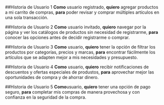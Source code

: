 ##Historia de Usuario 1
**Como** usuario registrado, **quiero** agregar productos a mi carrito de compras, **para** poder revisar y comprar múltiples artículos en una sola transacción.

##Historia de Usuario 2
**Como** usuario invitado, **quiero** navegar por la página y ver los catálogos de productos sin necesidad de registrarme, **para** conocer las opciones antes de decidir registrarme o comprar.

##Historia de Usuario 3
**Como** usuario, **quiero** tener la opción de filtrar los productos por categorías, precios y marcas, **para** encontrar fácilmente los artículos que se adapten mejor a mis necesidades y presupuesto.

##Historia de Usuario 4
**Como** usuario, **quiero** recibir notificaciones de descuentos y ofertas especiales de produstos, **para** aprovechar mejor las oportunidades de compra y de ahorrar dinero.

##Historia de Usuario 5
**Como**usuario, **quiero** tener una opción de pago seguro, **para** completar mis compras de manera provechosa y con confianza en la seguridad de la compra.
